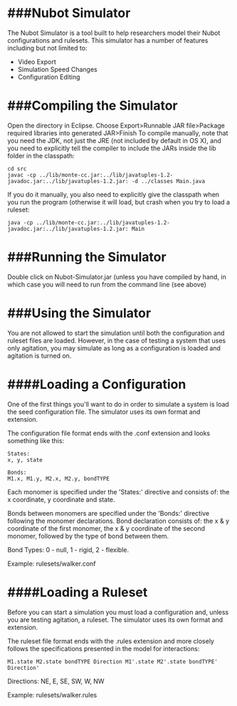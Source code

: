 ###Nubot Simulator
======
The Nubot Simulator is a tool built to help researchers model their Nubot configurations and rulesets. This simulator has a number of features including but not limited to:

* Video Export
* Simulation Speed Changes
* Configuration Editing

###Compiling the Simulator
======
Open the directory in Eclipse. Choose Export>Runnable JAR file>Package required libraries into generated JAR>Finish
To compile manually, note that you need the JDK, not just the JRE (not included by default in OS X), and you need to explicitly tell the compiler to include the JARs inside the lib folder in the classpath:
```
cd src
javac -cp ../lib/monte-cc.jar:../lib/javatuples-1.2-javadoc.jar:../lib/javatuples-1.2.jar: -d ../classes Main.java
```
If you do it manually, you also need to explicitly give the classpath when you run the program (otherwise it will load, but crash when you try to load a ruleset:
```
java -cp ../lib/monte-cc.jar:../lib/javatuples-1.2-javadoc.jar:../lib/javatuples-1.2.jar: Main   
```

###Running the Simulator
======
Double click on Nubot-Simulator.jar (unless you have compiled by hand, in which case you will need to run from the command line (see above)

###Using the Simulator
======
You are not allowed to start the simulation until both the configuration and ruleset files are loaded. However, in the case of testing a system that uses only agitation, you may simulate as long as a configuration is loaded and agitation is turned on.

####Loading a Configuration
======

One of the first things you'll want to do in order to simulate a system is load the seed configuration file. The simulator uses its own format and extension.

The configuration file format ends with the .conf extension and looks something like this:

```
States:
x, y, state

Bonds:
M1.x, M1.y, M2.x, M2.y, bondTYPE
```
Each monomer is specified under the 'States:' directive and consists of: the x coordinate, y coordinate and state.

Bonds between monomers are specified under the 'Bonds:' directive following the monomer declarations. Bond declaration consists of: the x & y coordinate of the first monomer, the x & y coordinate of the second monomer, followed by the type of bond between them.

Bond Types: 0 - null, 1 - rigid, 2 - flexible.

Example: rulesets/walker.conf

####Loading a Ruleset
======
Before you can start a simulation you must load a configuration and, unless you are testing agitation, a ruleset. The simulator uses its own format and extension.

The ruleset file format ends with the .rules extension and more closely follows the specifications presented in the model for interactions:

```
M1.state M2.state bondTYPE Direction M1'.state M2'.state bondTYPE' Direction'
```

Directions: NE, E, SE, SW, W, NW

Example: rulesets/walker.rules
